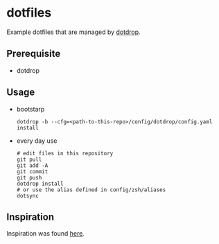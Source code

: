 # dotfiles

Example dotfiles that are managed by [dotdrop](https://github.com/deadc0de6/dotdrop).

## Prerequisite
  * dotdrop

## Usage
* bootstarp
  ```
  dotdrop -b --cfg=<path-to-this-repo>/config/dotdrop/config.yaml install
  ```
* every day use
  ```
  # edit files in this repository
  git pull
  git add -A
  git commit
  git push
  dotdrop install
  # or use the alias defined in config/zsh/aliases
  dotsync
  ```
## Inspiration

Inspiration was found [here](https://dotfiles.github.io/).